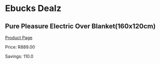 
# Ebucks Dealz
## Pure Pleasure Electric Over Blanket(160x120cm)
[Product Page](https://www.ebucks.com/web/shop/productSelected.do?prodId=1155246067&catId=704982758)

Price: R889.00

Savings: 110.0


	